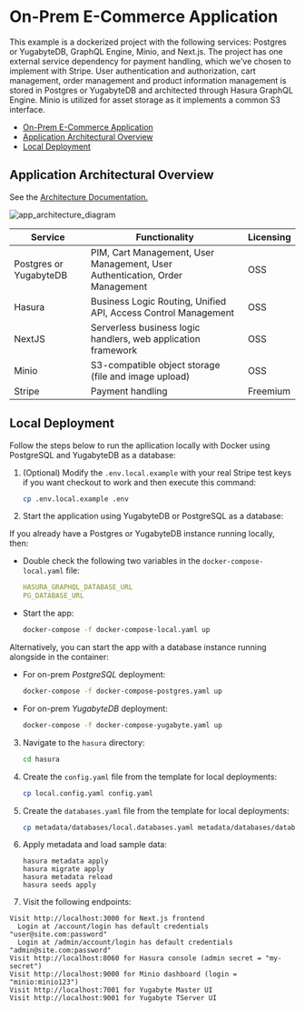 # On-Prem E-Commerce Application

This example is a dockerized project with the following services: Postgres or YugabyteDB, GraphQL Engine, Minio, and Next.js. The project has one external service dependency for payment handling, which we've chosen to implement with Stripe. User authentication and authorization, cart management, order management and product information management is stored in Postgres or YugabyteDB and architected through Hasura GraphQL Engine. Minio is utilized for asset storage as it implements a common S3 interface.

<!-- vscode-markdown-toc -->

- [On-Prem E-Commerce Application](#on-prem-e-commerce-application)
- [Application Architectural Overview](#application-architectural-overview)
- [Local Deployment](#local-deployment)  

<!-- vscode-markdown-toc-config
    numbering=false
    autoSave=true
    /vscode-markdown-toc-config -->
<!-- /vscode-markdown-toc -->

## Application Architectural Overview

See the [Architecture Documentation.](Architecture.md)

![app_architecture_diagram](https://user-images.githubusercontent.com/26604994/125822010-95b16d9a-2c0e-49ce-ad99-f7c6cca6e588.png)

| Service                | Functionality                                                                | Licensing |
| -----------------------| ---------------------------------------------------------------------------- | --------- |
| Postgres or YugabyteDB | PIM, Cart Management, User Management, User Authentication, Order Management | OSS       |
| Hasura                 | Business Logic Routing, Unified API, Access Control Management               | OSS       |
| NextJS                 | Serverless business logic handlers, web application framework                | OSS       |
| Minio                  | S3-compatible object storage (file and image upload)                         | OSS       |
| Stripe                 | Payment handling                                                             | Freemium  |

## Local Deployment

Follow the steps below to run the apllication locally with Docker using PostgreSQL and YugabyteDB as a database:

1. (Optional) Modify the `.env.local.example` with your real Stripe test keys if you want checkout to work and then execute this command:
    ```bash
    cp .env.local.example .env
    ```

2. Start the application using YugabyteDB or PostgreSQL as a database:

If you already have a Postgres or YugabyteDB instance running locally, then:

* Double check the following two variables in the `docker-compose-local.yaml` file:
    ```yaml
    HASURA_GRAPHQL_DATABASE_URL
    PG_DATABASE_URL
    ```
* Start the app:
    ```bash
    docker-compose -f docker-compose-local.yaml up
    ```

Alternatively, you can start the app with a database instance running alongside in the container:

* For on-prem *PostgreSQL* deployment:
    ```bash
    docker-compose -f docker-compose-postgres.yaml up
    ```
* For on-prem *YugabyteDB* deployment:
    ```bash
    docker-compose -f docker-compose-yugabyte.yaml up
    ```

3. Navigate to the `hasura` directory:
    ```bash
    cd hasura
    ```

4. Create the `config.yaml` file from the template for local deployments:
    ```bash
    cp local.config.yaml config.yaml
    ```

5. Create the `databases.yaml` file from the template for local deployments:
    ```bash
    cp metadata/databases/local.databases.yaml metadata/databases/databases.yaml
    ```

6. Apply metadata and load sample data:
    ```sh-session
    hasura metadata apply
    hasura migrate apply
    hasura metadata reload
    hasura seeds apply
    ```

7. Visit the following endpoints:

```sh-session
Visit http://localhost:3000 for Next.js frontend
  Login at /account/login has default credentials "user@site.com:password"
  Login at /admin/account/login has default credentials "admin@site.com:password"
Visit http://localhost:8060 for Hasura console (admin secret = "my-secret")
Visit http://localhost:9000 for Minio dashboard (login = "minio:minio123")
Visit http://localhost:7001 for Yugabyte Master UI
Visit http://localhost:9001 for Yugabyte TServer UI
```